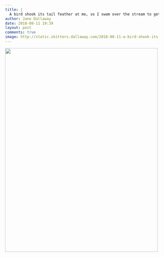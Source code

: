 ```yaml
---
title: |
  A bird shook its tail feather at me, so I swam over the stream to get it. The humans called me back just before it was me so I swam towards them!
author: Jane Dallaway
date: 2018-08-11 19:39
layout: post
comments: true
image: http://static.skitters.dallaway.com/2018-08-11-a-bird-shook-its-tail-feather-at-me--so-i-swam-over-the-stream-to-get-it--the-humans-called-me-back-just-before-it-was-me-so-i-swam-towards-them-thumb-1-IMG-5751.JPG
---
```


<div>
        <a href="http://static.skitters.dallaway.com/2018-08-11-a-bird-shook-its-tail-feather-at-me--so-i-swam-over-the-stream-to-get-it--the-humans-called-me-back-just-before-it-was-me-so-i-swam-towards-them-fullsize-1-IMG-5751.JPG">
          <img src="http://static.skitters.dallaway.com/2018-08-11-a-bird-shook-its-tail-feather-at-me--so-i-swam-over-the-stream-to-get-it--the-humans-called-me-back-just-before-it-was-me-so-i-swam-towards-them-thumb-1-IMG-5751.JPG" width="500" height="667"/>
        </a>
      </div>


  
      